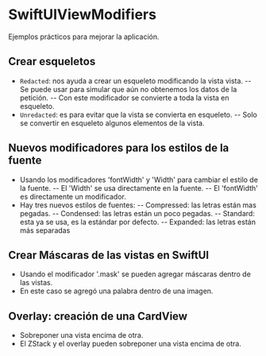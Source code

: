 # SwiftUIViewModifiers
Ejemplos prácticos para mejorar la aplicación.

## Crear esqueletos
- `Redacted`: nos ayuda a crear un esqueleto modificando la vista vista.
-- Se puede usar para simular que aún no obtenemos los datos de la petición.
-- Con este modificador se convierte a toda la vista en esqueleto.
- `Unredacted`: es para evitar que la vista se convierta en esqueleto.
-- Solo se convertir en esqueleto algunos elementos de la vista.

## Nuevos modificadores para los estilos de la fuente
- Usando los modificadores 'fontWidth' y 'Width' para cambiar el estilo de la fuente.
-- El 'Width' se usa directamente en la fuente.
-- El 'fontWidth' es directamente un modificador.
- Hay tres nuevos estilos de fuentes:
-- Compressed: las letras están mas pegadas.
-- Condensed: las letras están un poco pegadas.
-- Standard: esta ya se usa, es la estándar por defecto.
-- Expanded: las letras están más separadas

## Crear Máscaras de las vistas en SwiftUI
- Usando el modificador '.mask' se pueden agregar máscaras dentro de las vistas.
- En este caso se agregó una palabra dentro de una imagen.

## Overlay: creación de una CardView
- Sobreponer una vista encima de otra.
- El ZStack y el overlay pueden sobreponer una vista encima de otra.